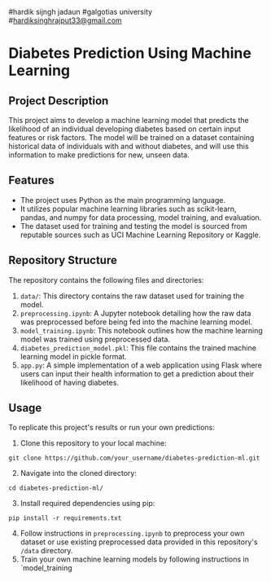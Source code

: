 #hardik sijngh jadaun
#galgotias university
#hardiksinghrajput33@gmail.com

# Diabetes Prediction Using Machine Learning

## Project Description
This project aims to develop a machine learning model that predicts the likelihood of an individual developing diabetes based on certain input features or risk factors. The model will be trained on a dataset containing historical data of individuals with and without diabetes, and will use this information to make predictions for new, unseen data.

## Features
- The project uses Python as the main programming language.
- It utilizes popular machine learning libraries such as scikit-learn, pandas, and numpy for data processing, model training, and evaluation.
- The dataset used for training and testing the model is sourced from reputable sources such as UCI Machine Learning Repository or Kaggle.

## Repository Structure
The repository contains the following files and directories:
1. `data/`: This directory contains the raw dataset used for training the model.
2. `preprocessing.ipynb`: A Jupyter notebook detailing how the raw data was preprocessed before being fed into the machine learning model. 
3. `model_training.ipynb`: This notebook outlines how the machine learning model was trained using preprocessed data.
4. `diabetes_prediction_model.pkl`: This file contains the trained machine learning model in pickle format.
5. `app.py`: A simple implementation of a web application using Flask where users can input their health information to get a prediction about their likelihood of having diabetes.

## Usage
To replicate this project's results or run your own predictions:
1. Clone this repository to your local machine: 
```
git clone https://github.com/your_username/diabetes-prediction-ml.git
```
2. Navigate into the cloned directory:
```
cd diabetes-prediction-ml/
```
3. Install required dependencies using pip:
```
pip install -r requirements.txt
``` 
4. Follow instructions in `preprocessing.ipynb` to preprocess your own dataset or use existing preprocessed data provided in this repository's `/data` directory.
5. Train your own machine learning models by following instructions in `model_training
